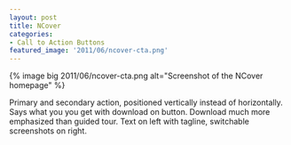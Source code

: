 ```yaml
---
layout: post
title: NCover
categories:
- Call to Action Buttons
featured_image: '2011/06/ncover-cta.png'
---
```

{% image big 2011/06/ncover-cta.png alt="Screenshot of the NCover homepage" %}

Primary and secondary action, positioned vertically instead of horizontally. Says what you you get with download on button. Download much more emphasized than guided tour. Text on left with tagline, switchable screenshots on right.